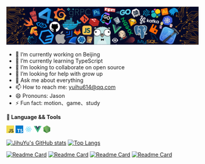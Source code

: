 ![](./images/header_.png)

- 🔭 I’m currently working on Beijing
- 🌱 I’m currently learning TypeScript
- 👯 I’m looking to collaborate on open source
- 🤔 I’m looking for help with grow up
- 💬 Ask me about everything
- 📫 How to reach me: yuihu614@qq.com
- 😄 Pronouns: Jason
- ⚡ Fun fact: motion、game、study

**🔧 Language && Tools**  

<code><img height="20" src="https://raw.githubusercontent.com/github/explore/80688e429a7d4ef2fca1e82350fe8e3517d3494d/topics/javascript/javascript.png"></code>
<code><img height="20" src="https://raw.githubusercontent.com/github/explore/80688e429a7d4ef2fca1e82350fe8e3517d3494d/topics/typescript/typescript.png"></code>
<code><img height="20" src="https://raw.githubusercontent.com/github/explore/80688e429a7d4ef2fca1e82350fe8e3517d3494d/topics/react/react.png"></code>
<code><img height="20" src="https://raw.githubusercontent.com/github/explore/80688e429a7d4ef2fca1e82350fe8e3517d3494d/topics/vue/vue.png"></code>
<code><img height="20" src="https://raw.githubusercontent.com/github/explore/80688e429a7d4ef2fca1e82350fe8e3517d3494d/topics/nodejs/nodejs.png"></code> 

[![JihuYu's GitHub stats](https://github-readme-stats.vercel.app/api?username=yujihu&theme=buefy)](https://github.com/yujihu)
[![Top Langs](https://github-readme-stats.vercel.app/api/top-langs/?username=yujihu&layout=compact&theme=buefy)](https://juejin.cn/user/1662117309592254)

[![Readme Card](https://github-readme-stats.vercel.app/api/pin/?username=yujihu&repo=vue-spa-template&theme=buefy)](https://github.com/yujihu/vue-spa-template)
[![Readme Card](https://github-readme-stats.vercel.app/api/pin/?username=yujihu&repo=vue-mpa-template)](https://github.com/yujihu/vue-mpa-template)
[![Readme Card](https://github-readme-stats.vercel.app/api/pin/?username=yujihu&repo=react-spa-template&theme=buefy)](https://github.com/yujihu/react-spa-template)
[![Readme Card](https://github-readme-stats.vercel.app/api/pin/?username=yujihu&repo=utils&theme=buefy)](https://github.com/yujihu/utils)
